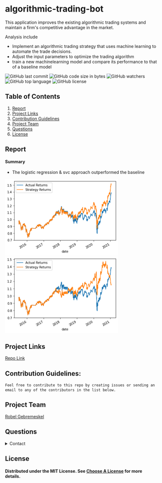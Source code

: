 # algorithmic-trading-bot

This application improves the existing algorithmic trading systems and maintain a firm's competitive advantage in the market.

Analysis include

- Implement an algorithmic trading strategy that uses machine learning to automate the trade decisions.
- Adjust the input parameters to optimize the trading algorithm
- train a new machinelearning model and compare its performance to that of a baseline model

![GitHub last commit](https://img.shields.io/github/last-commit/robel-codes/algorithmic-trading-bot) ![GitHub code size in bytes](https://img.shields.io/github/languages/code-size/robel-codes/algorithmic-trading-bot) ![GitHub watchers](https://img.shields.io/github/watchers/robel-codes/algorithmic-trading-bot?label=Watch&style=social) ![GitHub top language](https://img.shields.io/github/languages/top/robel-codes/algorithmic-trading-bot) ![GitHub license](https://img.shields.io/badge/license-MIT-blueyellow) <br>

## Table of Contents

1. [Report](#Report)
1. [Project Links](#Project-Links)
1. [Contribution Guidelines](#Contribution-Guidelines)
1. [Project Team](#Project-Team)
1. [Questions](#Questions)
1. [License](#License)

## Report

#### Summary

- The logistic regression & svc approach outperformed the baseline

![svc](./images/svc_plot.png) ![logistic regression](./images/log_plot.png)

## Project Links

[Repo Link](https://github.com/robel-codes/Funding-Analysis-Neural-Network) <br>

## Contribution Guidelines:

```
Feel free to contribute to this repo by creating issues or sending an email to any of the contributors in the list below.
```

## Project Team

[Robel Gebremeskel](https://github.com/robel-codes) <br>

## Questions

<details>
    <summary>Contact</summary>
    rofikre@yahoo.com <br>
</details>

## License

#### Distributed under the MIT License. See [Choose A License](https://choosealicense.com/) for more details.

